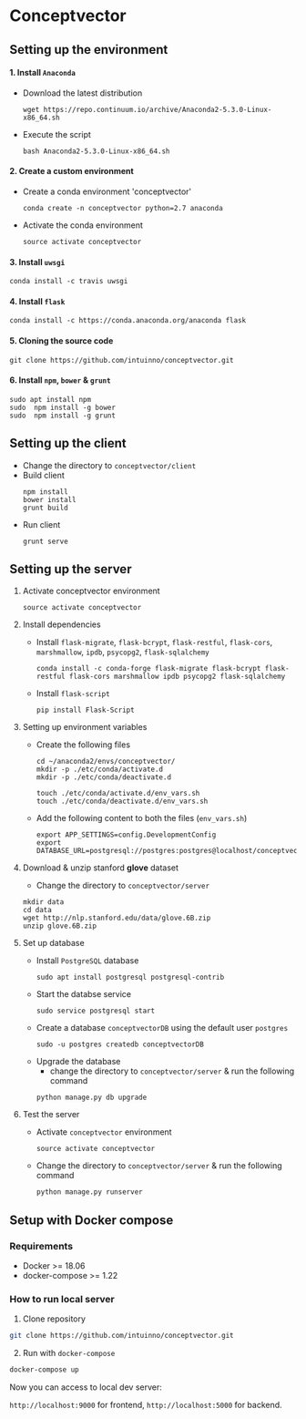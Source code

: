 # Conceptvector

## Setting up the environment

#### 1. Install `Anaconda`

- Download the latest distribution

    ``` 
    wget https://repo.continuum.io/archive/Anaconda2-5.3.0-Linux-x86_64.sh 
    ```

- Execute the script

    ```
    bash Anaconda2-5.3.0-Linux-x86_64.sh
    ```

#### 2. Create a custom environment

- Create a conda environment 'conceptvector'
    ```
    conda create -n conceptvector python=2.7 anaconda
    ```
- Activate the conda environment
    ```
    source activate conceptvector
    ```

#### 3. Install `uwsgi`
```
conda install -c travis uwsgi
```

#### 4. Install `flask`
```
conda install -c https://conda.anaconda.org/anaconda flask
```

#### 5. Cloning the source code
```
git clone https://github.com/intuinno/conceptvector.git
```

#### 6. Install `npm`, `bower` & `grunt`
```
sudo apt install npm
sudo  npm install -g bower
sudo  npm install -g grunt
```

## Setting up the client

- Change the directory to `conceptvector/client` 
- Build client
    ```
    npm install
    bower install
    grunt build
    ```
- Run client
    ```
    grunt serve
    ```

## Setting up the server

1. Activate conceptvector environment
    ```
    source activate conceptvector
    ```
2. Install dependencies
    - Install `flask-migrate`, `flask-bcrypt`, `flask-restful`, `flask-cors`, `marshmallow`, `ipdb`, `psycopg2`, `flask-sqlalchemy`
        ```
        conda install -c conda-forge flask-migrate flask-bcrypt flask-restful flask-cors marshmallow ipdb psycopg2 flask-sqlalchemy
        ```
    - Install `flask-script`
        ```
        pip install Flask-Script
        ```

3. Setting up environment variables
    - Create the following files
        ```
        cd ~/anaconda2/envs/conceptvector/
        mkdir -p ./etc/conda/activate.d
        mkdir -p ./etc/conda/deactivate.d
    
        touch ./etc/conda/activate.d/env_vars.sh
        touch ./etc/conda/deactivate.d/env_vars.sh
        ```

    - Add the following content to both the files (`env_vars.sh`)
        ```
        export APP_SETTINGS=config.DevelopmentConfig
        export DATABASE_URL=postgresql://postgres:postgres@localhost/conceptvectorDB
        ```

4. Download & unzip stanford **glove** dataset
    - Change the directory to `conceptvector/server`
    ```
    mkdir data
    cd data
    wget http://nlp.stanford.edu/data/glove.6B.zip
    unzip glove.6B.zip
    ```

5. Set up database
    - Install `PostgreSQL` database
        ```
        sudo apt install postgresql postgresql-contrib
        ```
    - Start the databse service
        ```
        sudo service postgresql start
        ```
    - Create a database `conceptvectorDB` using the default user `postgres`
        ```
        sudo -u postgres createdb conceptvectorDB
        ```
    - Upgrade the database
        - change the directory to `conceptvector/server` & run the following command
        ```
        python manage.py db upgrade
        ```

6. Test the server
    - Activate `conceptvector` environment
        ```
        source activate conceptvector
        ```
    - Change the directory to `conceptvector/server` & run the following command
        ```
        python manage.py runserver
        
        ```


## Setup with Docker compose

### Requirements

- Docker >= 18.06
- docker-compose >= 1.22

### How to run local server

1. Clone repository

```bash
git clone https://github.com/intuinno/conceptvector.git
```

2. Run with `docker-compose`

```bash
docker-compose up
```

Now you can access to local dev server:

`http://localhost:9000` for frontend, `http://localhost:5000` for backend.